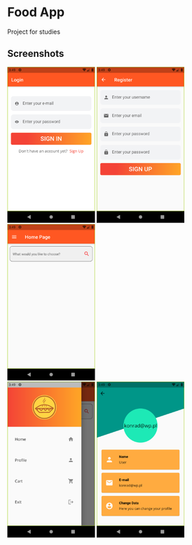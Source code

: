 # Food App
Project for studies

## Screenshots
<div class="image">
  <img src="SignIn.png" width="200">
  <img src="SignUp.png" width="200">
  <img src="HomePage.png" width="200"> <br>
  <img src="Drawer.png" width="200">
  <img src="Profile.png" width="200">
</div>
  
